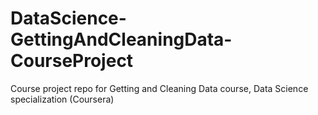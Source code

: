 # DataScience-GettingAndCleaningData-CourseProject
Course project repo for Getting and Cleaning Data course, Data Science specialization (Coursera)
